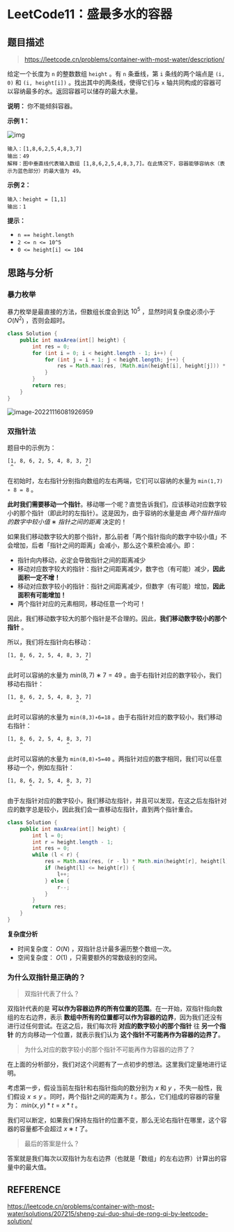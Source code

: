 # LeetCode11：盛最多水的容器

## 题目描述

> https://leetcode.cn/problems/container-with-most-water/description/

给定一个长度为 `n` 的整数数组 `height` 。有 `n` 条垂线，第 `i` 条线的两个端点是 `(i, 0)` 和 `(i, height[i])` 。找出其中的两条线，使得它们与 `x` 轴共同构成的容器可以容纳最多的水。返回容器可以储存的最大水量。

**说明：** 你不能倾斜容器。

**示例 1：** 

![img](https://tva1.sinaimg.cn/large/008vxvgGgy1h86nlo9qe2j30m90ant8v.jpg)

```
输入：[1,8,6,2,5,4,8,3,7]
输出：49 
解释：图中垂直线代表输入数组 [1,8,6,2,5,4,8,3,7]。在此情况下，容器能够容纳水（表示为蓝色部分）的最大值为 49。
```

**示例 2：**  

```
输入：height = [1,1]
输出：1 
```

**提示：** 

- `n == height.length` 
- `2 <= n <= 10^5 ` 
- `0 <= height[i] <= 104` 

## 思路与分析

### 暴力枚举

暴力枚举是最直接的方法，但数组长度会到达 $10^5$ ，显然时间复杂度必须小于 $O(N^2)$ ，否则会超时。

```java
class Solution {
    public int maxArea(int[] height) {
        int res = 0;
        for (int i = 0; i < height.length - 1; i++) {
            for (int j = i + 1; j < height.length; j++) {
                res = Math.max(res, (Math.min(height[i], height[j])) * (j - i));
            }
        }
        return res;
    }
}
```

![image-20221116081926959](https://tva1.sinaimg.cn/large/008vxvgGgy1h86nnzlt6kj30nh062wfp.jpg)

### 双指针法

题目中的示例为：

```
[1, 8, 6, 2, 5, 4, 8, 3, 7]
 ^                       ^
```

在初始时，左右指针分别指向数组的左右两端，它们可以容纳的水量为 `min⁡(1,7) ∗ 8 = 8` 。

**此时我们需要移动一个指针**。移动哪一个呢？直觉告诉我们，应该移动对应数字较小的那个指针（即此时的左指针）。这是因为，由于容纳的水量是由 $两个指针指向的数字中较小值∗指针之间的距离$ 决定的！

如果我们移动数字较大的那个指针，那么前者「两个指针指向的数字中较小值」不会增加，后者「指针之间的距离」会减小，那么这个乘积会减小。即：

- 指针向内移动，必定会导致指针之间的距离减少
- 移动对应数字较大的指针：指针之间距离减少，数字也（有可能）减少，**因此面积一定不增！** 
- 移动对应数字较小的指针：指针之间距离减少，但数字（有可能）增加，**因此面积有可能增加！** 
- 两个指针对应的元素相同，移动任意一个均可！

因此，我们移动数字较大的那个指针是不合理的。因此，**我们移动数字较小的那个指针** 。

所以，我们将左指针向右移动：

```
[1, 8, 6, 2, 5, 4, 8, 3, 7]
    ^                    ^
```

此时可以容纳的水量为 $min⁡(8,7)∗7=49$ 。由于右指针对应的数字较小，我们移动右指针：

```
[1, 8, 6, 2, 5, 4, 8, 3, 7]
    ^                 ^
```

此时可以容纳的水量为 `min⁡(8,3)∗6=18` 。由于右指针对应的数字较小，我们移动右指针：

```
[1, 8, 6, 2, 5, 4, 8, 3, 7]
    ^              ^
```

此时可以容纳的水量为 `min⁡(8,8)∗5=40` 。两指针对应的数字相同，我们可以任意移动一个，例如左指针：

```
[1, 8, 6, 2, 5, 4, 8, 3, 7]
       ^           ^
```

由于左指针对应的数字较小，我们移动左指针，并且可以发现，在这之后左指针对应的数字总是较小，因此我们会一直移动左指针，直到两个指针重合。

```java
class Solution {
    public int maxArea(int[] height) {
        int l = 0;
        int r = height.length - 1;
        int res = 0;
        while (l < r) {
            res = Math.max(res, (r - l) * Math.min(height[r], height[l]));
            if (height[l] <= height[r]) {
                l++;
            } else {
                r--;
            }
        }
        return res;
    }
}
```

**复杂度分析** 

- 时间复杂度： $O(N)$ ，双指针总计最多遍历整个数组一次。
- 空间复杂度： $O(1)$ ，只需要额外的常数级别的空间。

### 为什么双指针是正确的？

> 双指针代表了什么？

双指针代表的是 **可以作为容器边界的所有位置的范围**。在一开始，双指针指向数组的左右边界，表示 **数组中所有的位置都可以作为容器的边界**，因为我们还没有进行过任何尝试。在这之后，我们每次将 **对应的数字较小的那个指针** 往 **另一个指针** 的方向移动一个位置，就表示我们认为 **这个指针不可能再作为容器的边界了**。

> 为什么对应的数字较小的那个指针不可能再作为容器的边界了？

在上面的分析部分，我们对这个问题有了一点初步的想法。这里我们定量地进行证明。

考虑第一步，假设当前左指针和右指针指向的数分别为 $x$ 和 $y$ ，不失一般性，我们假设 $x \leq y$ 。同时，两个指针之间的距离为 $t$ 。那么，它们组成的容器的容量为： $min(x,y)*t=x*t$ 。

我们可以断定，如果我们保持左指针的位置不变，那么无论右指针在哪里，这个容器的容量都不会超过 $x∗t$ 了。

> 最后的答案是什么？

答案就是我们每次以双指针为左右边界（也就是「数组」的左右边界）计算出的容量中的最大值。

## REFERENCE

https://leetcode.cn/problems/container-with-most-water/solutions/207215/sheng-zui-duo-shui-de-rong-qi-by-leetcode-solution/
